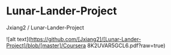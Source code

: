 # Lunar-Lander-Project
Jxiang2
/
Lunar-Lander-Project

![alt text](https://github.com/[Jxiang2]/[Lunar-Lander-Project]/blob/[master]/Coursera 8K2UVAR5GCL6.pdf?raw=true)
